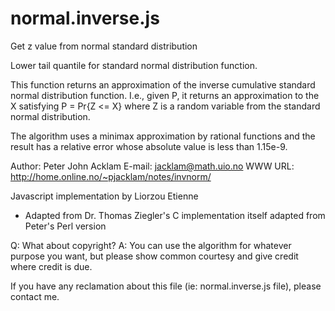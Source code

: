 normal.inverse.js
=================

Get z value from normal standard distribution


Lower tail quantile for standard normal distribution function.

This function returns an approximation of the inverse cumulative
standard normal distribution function.  I.e., given P, it returns
an approximation to the X satisfying P = Pr{Z <= X} where Z is a
random variable from the standard normal distribution.

The algorithm uses a minimax approximation by rational functions
and the result has a relative error whose absolute value is less
than 1.15e-9.

Author:      Peter John Acklam
E-mail:      jacklam@math.uio.no
WWW URL:     http://home.online.no/~pjacklam/notes/invnorm/

Javascript implementation by Liorzou Etienne
- Adapted from Dr. Thomas Ziegler's C implementation itself adapted from Peter's Perl version

Q: What about copyright?
A: You can use the algorithm for whatever purpose you want, but 
please show common courtesy and give credit where credit is due.

If you have any reclamation about this file (ie: normal.inverse.js file),
please contact me.


